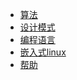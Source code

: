 <!-- _navbar.md -->

<!-- - Translations
  - [:uk: English](/)
  - [:cn: 中文](/) -->

* [算法](/algorithm/greddy/greddy.md)
* [设计模式](/design_pattern/design.md)
* [编程语言](/rt-thread-version/rt-thread-nano/an0038-nano-introduction.md)
* [嵌入式linux](/rt-thread-version/rt-thread-smart/rt-smart-quickstart/rt-smart-quickstart.md)
* [帮助](/help/blog_init/docify_blog.md)
